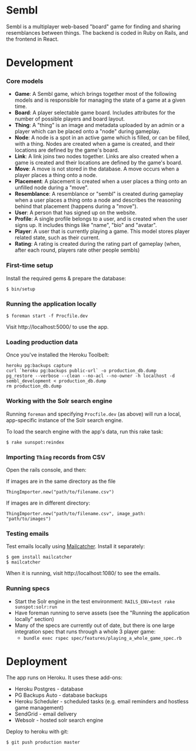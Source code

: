 # Sembl

Sembl is a multiplayer web-based "board" game for finding and sharing resemblances between things. The backend is coded in Ruby on Rails, and the frontend in React.

# Development

### Core models

* __Game__: A Sembl game, which brings together most of the following models and is responsible for managing the state of a game at a given time.
* __Board__: A player selectable game board. Includes attributes for the number of possible players and board layout.
* __Thing__: A "thing" is an image and metadata uploaded by an admin or a player which can be placed onto a "node" during gameplay.
* __Node__: A node is a spot in an active game which is filled, or can be filled, with a thing. Nodes are created when a game is created, and their locations are defined by the game's board.
* __Link__: A link joins two nodes together. Links are also created when a game is created and their locations are defined by the game's board.
* __Move__: A move is not stored in the database. A move occurs when a player places a thing onto a node.
* __Placement__: A placement is created when a user places a thing onto an unfilled node during a "move".
* __Resemblance__: A resemblance or "sembl" is created during gameplay when a user places a thing onto a node and describes the reasoning behind that placement (happens during a "move").
* __User__: A person that has signed up on the website.
* __Profile__: A single profile belongs to a user, and is created when the user signs up. It includes things like "name", "bio" and "avatar".
* __Player__: A user that is currently playing a game. This model stores player related state, such as their current.
* __Rating__: A rating is created during the rating part of gameplay (when, after each round, players rate other people sembls)

### First-time setup

Install the required gems & prepare the database:

    $ bin/setup

### Running the application locally

    $ foreman start -f Procfile.dev

Visit http://localhost:5000/ to use the app.

### Loading production data

Once you've installed the Heroku Toolbelt:

    heroku pg:backups capture
    curl `heroku pg:backups public-url` -o production_db.dump
    pg_restore --verbose --clean --no-acl --no-owner -h localhost -d sembl_development < production_db.dump
    rm production_db.dump

### Working with the Solr search engine

Running `foreman` and specifying `Procfile.dev` (as above) will run a local, app-specific instance of the Solr search engine.

To load the search engine with the app's data, run this rake task:

    $ rake sunspot:reindex

### Importing `Thing` records from CSV

Open the rails console, and then:

If images are in the same directory as the file

    ThingImporter.new("path/to/filename.csv")

If images are in different directory:

    ThingImporter.new("path/to/filename.csv", image_path: "path/to/images")

### Testing emails

Test emails locally using [Mailcatcher](http://mailcatcher.me/). Install it separately:

    $ gem install mailcatcher
    $ mailcatcher

When it is running, visit http://localhost:1080/ to see the emails.

### Running specs

* Start the Solr engine in the test environment: `RAILS_ENV=test rake sunspot:solr:run`
* Have foreman running to serve assets (see the "Running the application locally" section)
* Many of the specs are currently out of date, but there is one large integration spec that runs through a whole 3 player game:
  * `bundle exec rspec spec/features/playing_a_whole_game_spec.rb`

# Deployment

The app runs on Heroku. It uses these add-ons:

* Heroku Postgres - database
* PG Backups Auto - database backups
* Heroku Scheduler - scheduled tasks (e.g. email reminders and hostless game management)
* SendGrid - email delivery
* Websolr - hosted solr search engine

Deploy to heroku with git:

    $ git push production master
